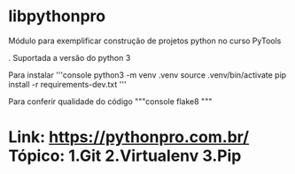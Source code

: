 # libpythonpro
Módulo para exemplificar construção de projetos python no curso PyTools

.
Suportada a versão do python 3


Para instalar 
'''console
python3 -m venv .venv
source .venv/bin/activate
pip install -r requirements-dev.txt
'''

Para conferir qualidade do código
"""console
flake8
"""

Link: https://pythonpro.com.br/
Tópico:
1.Git
2.Virtualenv
3.Pip
=======







